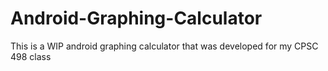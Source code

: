# Android-Graphing-Calculator
This is a WIP android graphing calculator that was developed for my CPSC 498 class
